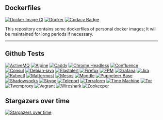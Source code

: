 ## Dockerfiles

[![Docker Image CI](https://github.com/buluma/docker-test/actions/workflows/docker.yml/badge.svg)](https://github.com/buluma/docker-test/actions/workflows/docker.yml) [![Docker](https://github.com/buluma/docker-test/actions/workflows/docker-publish.yml/badge.svg)](https://github.com/buluma/docker-test/actions/workflows/docker-publish.yml) [![Codacy Badge](https://app.codacy.com/project/badge/Grade/2879a7c83ffb496284d69ec3b92c7df7)](https://www.codacy.com/gh/buluma/docker-test/dashboard?utm_source=github.com&amp;utm_medium=referral&amp;utm_content=buluma/docker-test&amp;utm_campaign=Badge_Grade)

This repository contains some dockerfiles of personal docker images; It will be maintained for long periods if necessary.

---
## Github Tests

[![ActiveMQ](https://github.com/buluma/docker-test/actions/workflows/activemq.yaml/badge.svg)](https://github.com/buluma/docker-test/actions/workflows/activemq.yaml) [![Alpine](https://github.com/buluma/docker-test/actions/workflows/alpine.yaml/badge.svg)](https://github.com/buluma/docker-test/actions/workflows/alpine.yaml) [![Caddy](https://github.com/buluma/docker-test/actions/workflows/caddy.yaml/badge.svg)](https://github.com/buluma/docker-test/actions/workflows/caddy.yaml) [![Chrome Headless](https://github.com/buluma/docker-test/actions/workflows/chrome-headless.yaml/badge.svg)](https://github.com/buluma/docker-test/actions/workflows/chrome-headless.yaml) [![Confluence](https://github.com/buluma/docker-test/actions/workflows/confluence.yaml/badge.svg)](https://github.com/buluma/docker-test/actions/workflows/confluence.yaml) [![Consul](https://github.com/buluma/dockerfiles/actions/workflows/consul.yaml/badge.svg)](https://github.com/buluma/dockerfiles/actions/workflows/consul.yaml) [![Debian-java](https://github.com/buluma/dockerfiles/actions/workflows/debian-java.yaml/badge.svg)](https://github.com/buluma/dockerfiles/actions/workflows/debian-java.yaml) [![Elastalert](https://github.com/buluma/docker-test/actions/workflows/elastalert.yaml/badge.svg)](https://github.com/buluma/docker-test/actions/workflows/elastalert.yaml) [![Firefox](https://github.com/buluma/dockerfiles/actions/workflows/firefox.yaml/badge.svg)](https://github.com/buluma/dockerfiles/actions/workflows/firefox.yaml) [![FPM](https://github.com/buluma/docker-test/actions/workflows/fpm.yaml/badge.svg)](https://github.com/buluma/docker-test/actions/workflows/fpm.yaml) [![Grafana](https://github.com/buluma/dockerfiles/actions/workflows/grafana.yaml/badge.svg)](https://github.com/buluma/dockerfiles/actions/workflows/grafana.yaml) [![Jira](https://github.com/buluma/docker-test/actions/workflows/jira.yaml/badge.svg)](https://github.com/buluma/docker-test/actions/workflows/jira.yaml) [![Kubectl](https://github.com/buluma/dockerfiles/actions/workflows/docker-kubectl.yaml/badge.svg)](https://github.com/buluma/dockerfiles/actions/workflows/docker-kubectl.yaml) [![Mattermost](https://github.com/buluma/docker-test/actions/workflows/mattermost.yaml/badge.svg)](https://github.com/buluma/docker-test/actions/workflows/mattermost.yaml) [![Mesos](https://github.com/buluma/dockerfiles/actions/workflows/mesos.yaml/badge.svg)](https://github.com/buluma/dockerfiles/actions/workflows/mesos.yaml) [![Moodle](https://github.com/buluma/dockerfiles/actions/workflows/moodle.yaml/badge.svg)](https://github.com/buluma/dockerfiles/actions/workflows/moodle.yaml) [![Puppeteer Base](https://github.com/buluma/docker-test/actions/workflows/puppeteer-base.yaml/badge.svg)](https://github.com/buluma/docker-test/actions/workflows/puppeteer-base.yaml) [![Shadowsocks](https://github.com/buluma/dockerfiles/actions/workflows/shadowsocks.yaml/badge.svg)](https://github.com/buluma/dockerfiles/actions/workflows/shadowsocks.yaml) [![Skype](https://github.com/buluma/dockerfiles/actions/workflows/skype.yaml/badge.svg)](https://github.com/buluma/dockerfiles/actions/workflows/skype.yaml) [![Teleport](https://github.com/buluma/docker-test/actions/workflows/teleport.yaml/badge.svg)](https://github.com/buluma/docker-test/actions/workflows/teleport.yaml) [![Terraform](https://github.com/buluma/dockerfiles/actions/workflows/terraform.yaml/badge.svg)](https://github.com/buluma/dockerfiles/actions/workflows/terraform.yaml) [![Time Machine](https://github.com/buluma/docker-test/actions/workflows/time-machine.yaml/badge.svg)](https://github.com/buluma/docker-test/actions/workflows/time-machine.yaml) [![Tor](https://github.com/buluma/docker-test/actions/workflows/tor.yaml/badge.svg)](https://github.com/buluma/docker-test/actions/workflows/tor.yaml) [![Twemproxy](https://github.com/buluma/dockerfiles/actions/workflows/twemproxy.yaml/badge.svg)](https://github.com/buluma/dockerfiles/actions/workflows/twemproxy.yaml) [![Vagrant](https://github.com/buluma/docker-test/actions/workflows/vagrant.yml/badge.svg)](https://github.com/buluma/docker-test/actions/workflows/vagrant.yml) [![Wireshark](https://github.com/buluma/dockerfiles/actions/workflows/wireshark.yaml/badge.svg)](https://github.com/buluma/dockerfiles/actions/workflows/wireshark.yaml) [![Zookeeper](https://github.com/buluma/dockerfiles/actions/workflows/zookeeper.yaml/badge.svg)](https://github.com/buluma/dockerfiles/actions/workflows/zookeeper.yaml)

## Stargazers over time

[![Stargazers over time](https://starchart.cc/buluma/dockerfiles.svg)](https://starchart.cc/buluma/dockerfiles)
